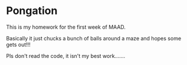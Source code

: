 # Pongation
This is my homework for the first week of MAAD.

Basically it just chucks a bunch of balls around a maze and hopes some gets out!!!

Pls don't read the code, it isn't my best work.......
